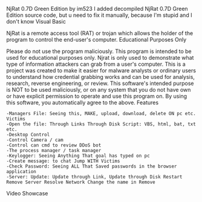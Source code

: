NjRat 0.7D Green Edition by im523
I added decompiled NjRat 0.7D Green Edition source code, but u need to fix it manually, because I'm stupid and I don't know Visual Basic

NjRat is a remote access tool (RAT) or trojan which allows the holder of the program to control the end-user's computer.
Educational Purposes Only

Please do not use the program maliciously. This program is intended to be used for educational purposes only. Njrat is only used to demonstrate what type of information attackers can grab from a user's computer. This is a project was created to make it easier for malware analysts or ordinary users to understand how credential grabbing works and can be used for analysis, research, reverse engineering, or review. This software's intended purpose is NOT to be used maliciously, or on any system that you do not have own or have explicit permission to operate and use this program on. By using this software, you automatically agree to the above.
Features

    -Managers File: Seeing this, MAKE, upload, download, delete ON pc etc. Victims
    -Open the file: Through Links Through Disk Script: VBS, html, bat, txt etc.
    -Desktop Control
    -Control Camera / cam
    -Control can cmd to review DDoS bot
    -The process manager / task manager
    -Keylogger: Seeing Anything That goal has typed on pc
    -Create message: to chat Jump WITH Victims
    -Check Password: Seeing ALL That Saved passwords in the browser application
    -Server: Update: Update through Link, Update through Disk Restart Remove Server Resolve Network Change the name in Remove

Video Showcase
